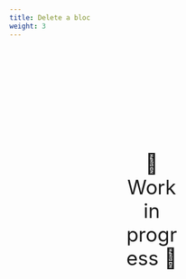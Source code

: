 ```yaml
---
title: Delete a bloc
weight: 3
---
```

<div style="text-align: center; font-size:2.5em;margin: 200px;">🚧 Work in progress 🚧</div>